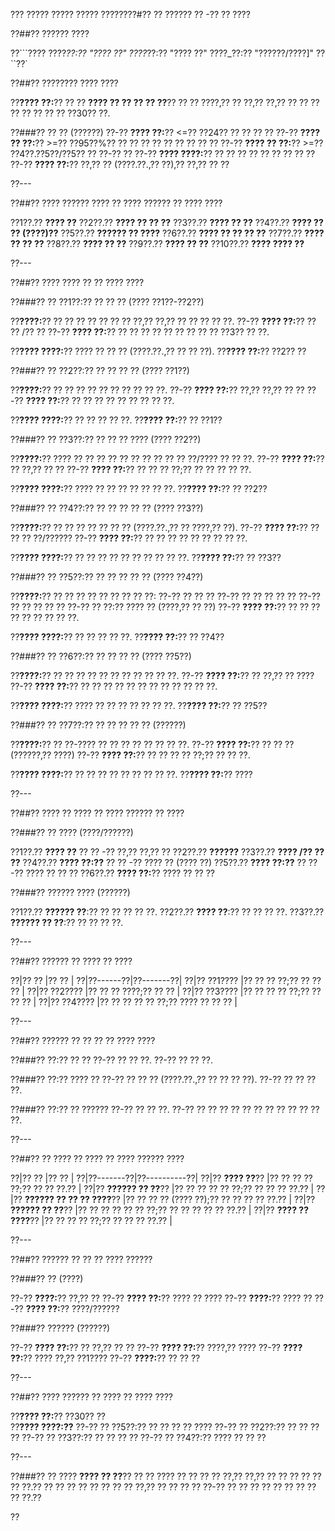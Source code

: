 ??? ????? ????? ????? ????????#?? ?? ?????? ?? -?? ?? ????

??##?? ?????? ????

??```????
????_??:?? "???? ??"
????_??:?? "???? ??"
????_??:?? "??????/????]"
??``??`

??##?? ???????? ???? ????

??**???? ??:**?? ?? ?? **???? ?? ?? ?? ?? ??**?? ?? ?? ????,?? ?? ??,?? ??,?? ?? ?? ?? ?? ?? ?? ?? ?? ??30?? ??.

??###?? ?? ?? (??????)
??-?? **???? ??:**?? <=?? ??24?? ?? ?? ?? ??
??-?? **???? ?? ??:**?? >=?? ??95??%?? ?? ?? ?? ?? ?? ?? ?? ?? ??
??-?? **???? ?? ??:**?? >=?? ??4??.??5??/??5?? ?? ??-?? ??
??-?? **???? ????:**?? ?? ?? ?? ?? ?? ?? ?? ?? ??
??-?? **???? ??:**?? ??,?? ?? (????.??.,?? ??),?? ??,?? ?? ??

??---

??##?? ???? ?????? ???? ?? ???? ?????? ?? ???? ????

??1??.?? **???? ??**
??2??.?? **???? ?? ?? ??**
??3??.?? **???? ?? ??**
??4??.?? **???? ?? ?? (????)??**
??5??.?? **?????? ?? ????**
??6??.?? **???? ?? ?? ?? ??**
??7??.?? **???? ?? ?? ??**
??8??.?? **???? ?? ??**
??9??.?? **???? ?? ??**
??10??.?? **???? ???? ??**

??---

??##?? ???? ???? ?? ?? ???? ????

??###?? ?? ??1??:?? ?? ?? ?? (???? ??1??-??2??)

??**????:**?? ?? ?? ?? ?? ?? ?? ?? ??,?? ??,?? ?? ?? ?? ?? ??.
??-?? **???? ??:**?? ?? ?? /?? ??
??-?? **???? ??:**?? ?? ?? ?? ?? ?? ?? ?? ?? ?? ??3?? ?? ??.

??**???? ????:**?? ???? ?? ?? ?? (????.??.,?? ?? ?? ??).
??**???? ??:**?? ??2?? ??

??###?? ?? ??2??:?? ?? ?? ?? ?? (???? ??1??)

??**????:**?? ?? ?? ?? ?? ?? ?? ?? ?? ?? ??.
??-?? **???? ??:**?? ??,?? ??,?? ?? ??
??-?? **???? ??:**?? ?? ?? ?? ?? ?? ?? ?? ?? ??.

??**???? ????:**?? ?? ?? ?? ?? ??.
??**???? ??:**?? ?? ??1??

??###?? ?? ??3??:?? ?? ?? ?? ???? (???? ??2??)

??**????:**?? ???? ?? ?? ?? ?? ?? ?? ?? ?? ?? ?? ??/???? ?? ?? ??.
??-?? **???? ??:**?? ?? ??,?? ?? ??
??-?? **???? ??:**?? ?? ?? ?? ??;?? ?? ?? ?? ?? ??.

??**???? ????:**?? ???? ?? ?? ?? ?? ?? ?? ??.
??**???? ??:**?? ?? ??2??

??###?? ?? ??4??:?? ?? ?? ?? ?? ?? (???? ??3??)

??**????:**?? ?? ?? ?? ?? ?? ?? ?? (????.??.,?? ?? ????,?? ??).
??-?? **???? ??:**?? ?? ?? ?? ??/??????
??-?? **???? ??:**?? ?? ?? ?? ?? ?? ?? ?? ?? ??.

??**???? ????:**?? ?? ?? ?? ?? ?? ?? ?? ?? ?? ??.
??**???? ??:**?? ?? ??3??

??###?? ?? ??5??:?? ?? ?? ?? ?? ?? (???? ??4??)

??**????:**?? ?? ?? ?? ?? ?? ?? ?? ?? ??:
??-?? ?? ?? ??
??-?? ?? ?? ?? ?? ??
??-?? ?? ?? ?? ?? ??
??-?? ?? ??:?? ???? ?? (????,?? ?? ??)
??-?? **???? ??:**?? ?? ?? ?? ?? ?? ?? ?? ?? ??.

??**???? ????:**?? ?? ?? ?? ?? ??.
??**???? ??:**?? ?? ??4??

??###?? ?? ??6??:?? ?? ?? ?? ?? (???? ??5??)

??**????:**?? ?? ?? ?? ?? ?? ?? ?? ?? ?? ?? ??.
??-?? **???? ??:**?? ?? ??,?? ?? ????
??-?? **???? ??:**?? ?? ?? ?? ?? ?? ?? ?? ?? ?? ?? ?? ??.

??**???? ????:**?? ???? ?? ?? ?? ?? ?? ?? ??.
??**???? ??:**?? ?? ??5??

??###?? ?? ??7??:?? ?? ?? ?? ?? ?? (??????)

??**????:**?? ?? ??-???? ?? ?? ?? ?? ?? ?? ?? ??.
??-?? **???? ??:**?? ?? ?? ?? (??????,?? ????)
??-?? **???? ??:**?? ?? ?? ?? ?? ??;?? ?? ?? ??.

??**???? ????:**?? ?? ?? ?? ?? ?? ?? ?? ?? ??.
??**???? ??:**?? ????

??---

??##?? ???? ?? ???? ?? ???? ?????? ?? ????

??###?? ?? ???? (????/??????)

??1??.?? **???? ??**
??  ?? -?? ??,?? ??,?? ??
??2??.?? **??????**
??3??.?? **???? /?? ?? ??**
??4??.?? **???? ??:??**
??  ?? -?? ???? ?? (???? ??)
??5??.?? **???? ??:??**
??  ?? -?? ???? ?? ?? ??
??6??.?? **???? ??:**?? ???? ?? ?? ??

??###?? ?????? ???? (??????)

??1??.?? **?????? ??**:?? ?? ?? ?? ?? ??.
??2??.?? **???? ??**:?? ?? ?? ?? ??.
??3??.?? **?????? ?? ??**:?? ?? ?? ?? ??.

??---

??##?? ?????? ?? ???? ?? ????

??|?? ?? |?? ?? |
??|??------??|??-------??|
??|?? ??1???? |?? ?? ?? ??;?? ?? ?? ?? |
??|?? ??2???? |?? ?? ?? ????;?? ?? ?? |
??|?? ??3???? |?? ?? ?? ?? ??;?? ?? ?? ?? |
??|?? ??4???? |?? ?? ?? ?? ?? ??;?? ???? ?? ?? ?? |

??---

??##?? ?????? ?? ?? ?? ?? ???? ????

??###?? ??:?? ?? ??
??-?? ?? ?? ??.
??-?? ?? ?? ??.

??###?? ??:?? ???? ??
??-?? ?? ?? ?? (????.??.,?? ?? ?? ?? ??).
??-?? ?? ?? ?? ??.

??###?? ??:?? ?? ??????
??-?? ?? ?? ??.
??-?? ?? ?? ?? ?? ?? ?? ?? ?? ?? ?? ?? ??.

??---

??##?? ?? ???? ?? ???? ?? ???? ?????? ????

??|?? ?? |?? ?? |
??|??-------??|??----------??|
??|?? **???? ??**?? |?? ?? ?? ?? ??;?? ?? ?? ??.?? |
??|?? **?????? ?? ??**?? |?? ?? ?? ?? ?? ??;?? ?? ?? ?? ??.?? |
??|?? **?????? ?? ?? ?? ????**?? |?? ?? ?? ?? (???? ??);?? ?? ?? ?? ?? ??.?? |
??|?? **?????? ?? ??**?? |?? ?? ?? ?? ?? ?? ??;?? ?? ?? ?? ?? ?? ??.?? |
??|?? **???? ?? ????**?? |?? ?? ?? ?? ??;?? ?? ?? ?? ??.?? |

??---

??##?? ?????? ?? ?? ?? ???? ??????

??###?? ?? (????)

??-?? **????:**?? ??,?? ??
??-?? **???? ??:**?? ???? ?? ????
??-?? **????:**?? ???? ??
??-?? **???? ??:**?? ????/??????

??###?? ?????? (??????)

??-?? **???? ??:**?? ?? ??,?? ?? ??
??-?? **???? ??:**?? ????,?? ????
??-?? **???? ??:**?? ???? ??,?? ??1????
??-?? **????:**?? ?? ?? ??

??---

??##?? ???? ?????? ?? ???? ?? ???? ????

??**???? ??:**?? ??30?? ??  
??**???? ????:??**
??-?? ?? ??5??:?? ?? ?? ?? ?? ????
??-?? ?? ??2??:?? ?? ?? ?? ??
??-?? ?? ??3??:?? ?? ?? ?? ??
??-?? ?? ??4??:?? ???? ?? ?? ??

??---

??###?? ??
???? **???? ?? ??**?? ?? ?? ???? ?? ?? ?? ?? ??,?? ??,?? ?? ?? ?? ?? ?? ?? ??.?? ?? ?? ?? ?? ?? ?? ?? ?? ??,?? ?? ?? ?? ?? ??-?? ?? ?? ?? ?? ?? ?? ?? ?? ?? ??.??

??